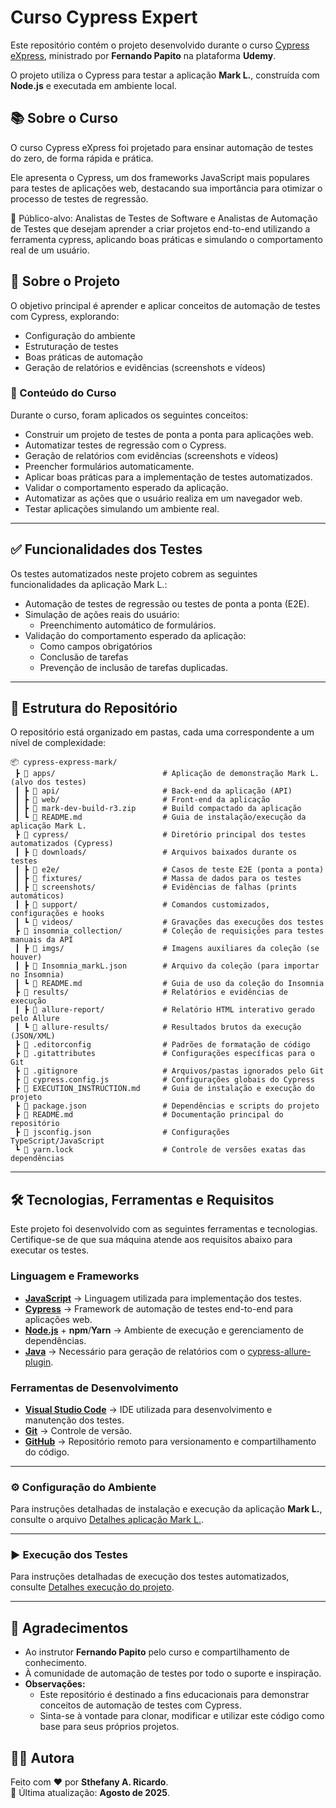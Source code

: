 # Curso Cypress Expert
Este repositório contém o projeto desenvolvido durante o curso [Cypress eXpress](https://www.udemy.com/course/cypress-express/), ministrado por **Fernando Papito** na plataforma **Udemy**.

O projeto utiliza o Cypress para testar a aplicação **Mark L.**, construída com **Node.js** e executada em ambiente local.

## 📚 Sobre o Curso
O curso Cypress eXpress foi projetado para ensinar automação de testes do zero, de forma rápida e prática.

Ele apresenta o Cypress, um dos frameworks JavaScript mais populares para testes de aplicações web, destacando sua importância para otimizar o processo de testes de regressão.

📌 Público-alvo: Analistas de Testes de Software e Analistas de Automação de Testes que desejam aprender a criar projetos end-to-end utilizando a ferramenta cypress, aplicando boas práticas e simulando o comportamento real de um usuário.

## 📖 Sobre o Projeto
O objetivo principal é aprender e aplicar conceitos de automação de testes com Cypress, explorando:
- Configuração do ambiente
- Estruturação de testes
- Boas práticas de automação
- Geração de relatórios e evidências (screenshots e vídeos)

### 📑 Conteúdo do Curso
Durante o curso, foram aplicados os seguintes conceitos:

* Construir um projeto de testes de ponta a ponta para aplicações web.
* Automatizar testes de regressão com o Cypress.
*  Geração de relatórios com evidências (screenshots e vídeos)
* Preencher formulários automaticamente.
* Aplicar boas práticas para a implementação de testes automatizados.
* Validar o comportamento esperado da aplicação.
* Automatizar as ações que o usuário realiza em um navegador web.
* Testar aplicações simulando um ambiente real.

---

## ✅ Funcionalidades dos Testes
Os testes automatizados neste projeto cobrem as seguintes funcionalidades da aplicação Mark L.:

* Automação de testes de regressão ou testes de ponta a ponta (E2E).
* Simulação de ações reais do usuário:
  * Preenchimento automático de formulários.
* Validação do comportamento esperado da aplicação:
  * Como campos obrigatórios
  * Conclusão de tarefas
  * Prevenção de inclusão de tarefas duplicadas.

---

## 📁 Estrutura do Repositório
O repositório está organizado em pastas, cada uma correspondente a um nível de complexidade:

```
📦 cypress-express-mark/
 ┣ 📂 apps/                        # Aplicação de demonstração Mark L. (alvo dos testes)
 ┃ ┣ 📂 api/                       # Back-end da aplicação (API)
 ┃ ┣ 📂 web/                       # Front-end da aplicação
 ┃ ┣ 📜 mark-dev-build-r3.zip      # Build compactado da aplicação
 ┃ ┗ 📜 README.md                  # Guia de instalação/execução da aplicação Mark L.
 ┣ 📂 cypress/                     # Diretório principal dos testes automatizados (Cypress)
 ┃ ┣ 📂 downloads/                 # Arquivos baixados durante os testes
 ┃ ┣ 📂 e2e/                       # Casos de teste E2E (ponta a ponta)
 ┃ ┣ 📂 fixtures/                  # Massa de dados para os testes
 ┃ ┣ 📂 screenshots/               # Evidências de falhas (prints automáticos)
 ┃ ┣ 📂 support/                   # Comandos customizados, configurações e hooks
 ┃ ┗ 📂 videos/                    # Gravações das execuções dos testes
 ┣ 📂 insomnia_collection/         # Coleção de requisições para testes manuais da API
 ┃ ┣ 📂 imgs/                      # Imagens auxiliares da coleção (se houver)
 ┃ ┣ 📜 Insomnia_markL.json        # Arquivo da coleção (para importar no Insomnia)
 ┃ ┗ 📜 README.md                  # Guia de uso da coleção do Insomnia
 ┣ 📂 results/                     # Relatórios e evidências de execução
 ┃ ┣ 📂 allure-report/             # Relatório HTML interativo gerado pelo Allure
 ┃ ┗ 📂 allure-results/            # Resultados brutos da execução (JSON/XML)
 ┣ 📜 .editorconfig                # Padrões de formatação de código
 ┣ 📜 .gitattributes               # Configurações específicas para o Git
 ┣ 📜 .gitignore                   # Arquivos/pastas ignorados pelo Git
 ┣ 📜 cypress.config.js            # Configurações globais do Cypress
 ┣ 📜 EXECUTION_INSTRUCTION.md     # Guia de instalação e execução do projeto
 ┣ 📜 package.json                 # Dependências e scripts do projeto
 ┣ 📜 README.md                    # Documentação principal do repositório
 ┣ 📜 jsconfig.json                # Configurações TypeScript/JavaScript
 ┗ 📜 yarn.lock                    # Controle de versões exatas das dependências

```

---

## 🛠️ Tecnologias, Ferramentas e Requisitos
Este projeto foi desenvolvido com as seguintes ferramentas e tecnologias. Certifique-se de que sua máquina atende aos requisitos abaixo para executar os testes.

### Linguagem e Frameworks
- [**JavaScript**](https://developer.mozilla.org/pt-BR/docs/Web/JavaScript) → Linguagem utilizada para implementação dos testes.  
- [**Cypress**](https://www.cypress.io/) → Framework de automação de testes end-to-end para aplicações web.  
- [**Node.js**](https://nodejs.org/en/download) + **npm**/**Yarn** → Ambiente de execução e gerenciamento de dependências.  
- [**Java**](https://www.java.com/en/) → Necessário para geração de relatórios com o [cypress-allure-plugin](https://github.com/Shelex/cypress-allure-plugin).  

### Ferramentas de Desenvolvimento
- [**Visual Studio Code**](https://code.visualstudio.com/download) → IDE utilizada para desenvolvimento e manutenção dos testes.  
- [**Git**](https://git-scm.com/downloads) → Controle de versão.  
- [**GitHub**](https://github.com) → Repositório remoto para versionamento e compartilhamento do código.  

---

### ⚙️ Configuração do Ambiente
Para instruções detalhadas de instalação e execução da aplicação **Mark L.**, consulte o arquivo [Detalhes aplicação Mark L.](./apps/README.md).

---

### ▶️ Execução dos Testes
Para instruções detalhadas de execução dos testes automatizados, consulte [Detalhes execução do projeto](./EXECUTION_INSTRUCTION.md).

---

## 📌 Agradecimentos

- Ao instrutor **Fernando Papito** pelo curso e compartilhamento de conhecimento.
- À comunidade de automação de testes por todo o suporte e inspiração.
- **Observações:**  
  - Este repositório é destinado a fins educacionais para demonstrar conceitos de automação de testes com Cypress.  
  - Sinta-se à vontade para clonar, modificar e utilizar este código como base para seus próprios projetos.  

## 🙋‍♀️ Autora
Feito com ❤️ por **Sthefany A. Ricardo**.  
📅 Última atualização: **Agosto de 2025**.